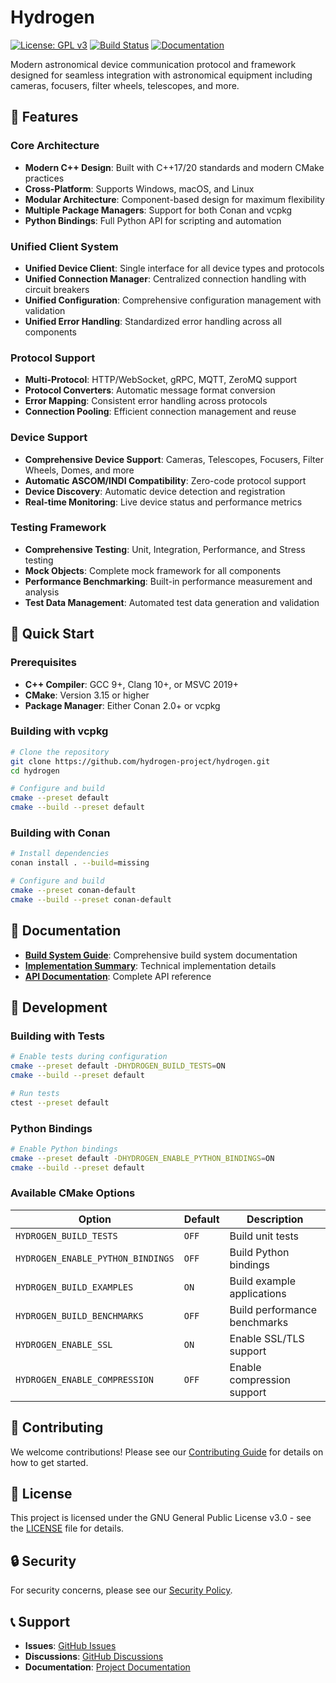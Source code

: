 # Hydrogen

[![License: GPL v3](https://img.shields.io/badge/License-GPLv3-blue.svg)](https://www.gnu.org/licenses/gpl-3.0)
[![Build Status](https://github.com/hydrogen-project/hydrogen/workflows/CI/badge.svg)](https://github.com/hydrogen-project/hydrogen/actions)
[![Documentation](https://img.shields.io/badge/docs-hydrogen--project.github.io-blue)](https://hydrogen-project.github.io/hydrogen)

Modern astronomical device communication protocol and framework designed for seamless integration with astronomical equipment including cameras, focusers, filter wheels, telescopes, and more.

## 🌟 Features

### Core Architecture

- **Modern C++ Design**: Built with C++17/20 standards and modern CMake practices
- **Cross-Platform**: Supports Windows, macOS, and Linux
- **Modular Architecture**: Component-based design for maximum flexibility
- **Multiple Package Managers**: Support for both Conan and vcpkg
- **Python Bindings**: Full Python API for scripting and automation

### Unified Client System

- **Unified Device Client**: Single interface for all device types and protocols
- **Unified Connection Manager**: Centralized connection handling with circuit breakers
- **Unified Configuration**: Comprehensive configuration management with validation
- **Unified Error Handling**: Standardized error handling across all components

### Protocol Support

- **Multi-Protocol**: HTTP/WebSocket, gRPC, MQTT, ZeroMQ support
- **Protocol Converters**: Automatic message format conversion
- **Error Mapping**: Consistent error handling across protocols
- **Connection Pooling**: Efficient connection management and reuse

### Device Support

- **Comprehensive Device Support**: Cameras, Telescopes, Focusers, Filter Wheels, Domes, and more
- **Automatic ASCOM/INDI Compatibility**: Zero-code protocol support
- **Device Discovery**: Automatic device detection and registration
- **Real-time Monitoring**: Live device status and performance metrics

### Testing Framework

- **Comprehensive Testing**: Unit, Integration, Performance, and Stress testing
- **Mock Objects**: Complete mock framework for all components
- **Performance Benchmarking**: Built-in performance measurement and analysis
- **Test Data Management**: Automated test data generation and validation

## 🚀 Quick Start

### Prerequisites

- **C++ Compiler**: GCC 9+, Clang 10+, or MSVC 2019+
- **CMake**: Version 3.15 or higher
- **Package Manager**: Either Conan 2.0+ or vcpkg

### Building with vcpkg

```bash
# Clone the repository
git clone https://github.com/hydrogen-project/hydrogen.git
cd hydrogen

# Configure and build
cmake --preset default
cmake --build --preset default
```

### Building with Conan

```bash
# Install dependencies
conan install . --build=missing

# Configure and build
cmake --preset conan-default
cmake --build --preset conan-default
```

## 📖 Documentation

- **[Build System Guide](docs/BUILD_SYSTEM.md)**: Comprehensive build system documentation
- **[Implementation Summary](docs/IMPLEMENTATION_SUMMARY.md)**: Technical implementation details
- **[API Documentation](https://hydrogen-project.github.io/hydrogen)**: Complete API reference

## 🔧 Development

### Building with Tests

```bash
# Enable tests during configuration
cmake --preset default -DHYDROGEN_BUILD_TESTS=ON
cmake --build --preset default

# Run tests
ctest --preset default
```

### Python Bindings

```bash
# Enable Python bindings
cmake --preset default -DHYDROGEN_ENABLE_PYTHON_BINDINGS=ON
cmake --build --preset default
```

### Available CMake Options

| Option | Default | Description |
|--------|---------|-------------|
| `HYDROGEN_BUILD_TESTS` | `OFF` | Build unit tests |
| `HYDROGEN_ENABLE_PYTHON_BINDINGS` | `OFF` | Build Python bindings |
| `HYDROGEN_BUILD_EXAMPLES` | `ON` | Build example applications |
| `HYDROGEN_BUILD_BENCHMARKS` | `OFF` | Build performance benchmarks |
| `HYDROGEN_ENABLE_SSL` | `ON` | Enable SSL/TLS support |
| `HYDROGEN_ENABLE_COMPRESSION` | `OFF` | Enable compression support |

## 🤝 Contributing

We welcome contributions! Please see our [Contributing Guide](CONTRIBUTING.md) for details on how to get started.

## 📄 License

This project is licensed under the GNU General Public License v3.0 - see the [LICENSE](LICENSE) file for details.

## 🔒 Security

For security concerns, please see our [Security Policy](SECURITY.md).

## 📞 Support

- **Issues**: [GitHub Issues](https://github.com/hydrogen-project/hydrogen/issues)
- **Discussions**: [GitHub Discussions](https://github.com/hydrogen-project/hydrogen/discussions)
- **Documentation**: [Project Documentation](https://hydrogen-project.github.io/hydrogen)